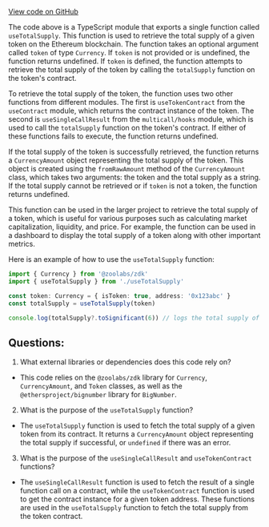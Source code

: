 [View code on GitHub](zoo-labs/zoo/blob/master/core/src/hooks/useTotalSupply.ts)

The code above is a TypeScript module that exports a single function called `useTotalSupply`. This function is used to retrieve the total supply of a given token on the Ethereum blockchain. The function takes an optional argument called `token` of type `Currency`. If `token` is not provided or is undefined, the function returns undefined. If `token` is defined, the function attempts to retrieve the total supply of the token by calling the `totalSupply` function on the token's contract.

To retrieve the total supply of the token, the function uses two other functions from different modules. The first is `useTokenContract` from the `useContract` module, which returns the contract instance of the token. The second is `useSingleCallResult` from the `multicall/hooks` module, which is used to call the `totalSupply` function on the token's contract. If either of these functions fails to execute, the function returns undefined.

If the total supply of the token is successfully retrieved, the function returns a `CurrencyAmount` object representing the total supply of the token. This object is created using the `fromRawAmount` method of the `CurrencyAmount` class, which takes two arguments: the token and the total supply as a string. If the total supply cannot be retrieved or if `token` is not a token, the function returns undefined.

This function can be used in the larger project to retrieve the total supply of a token, which is useful for various purposes such as calculating market capitalization, liquidity, and price. For example, the function can be used in a dashboard to display the total supply of a token along with other important metrics. 

Here is an example of how to use the `useTotalSupply` function:

```typescript
import { Currency } from '@zoolabs/zdk'
import { useTotalSupply } from './useTotalSupply'

const token: Currency = { isToken: true, address: '0x123abc' }
const totalSupply = useTotalSupply(token)

console.log(totalSupply?.toSignificant(6)) // logs the total supply of the token with 6 decimal places
```
## Questions: 
 1. What external libraries or dependencies does this code rely on?
- This code relies on the `@zoolabs/zdk` library for `Currency`, `CurrencyAmount`, and `Token` classes, as well as the `@ethersproject/bignumber` library for `BigNumber`.

2. What is the purpose of the `useTotalSupply` function?
- The `useTotalSupply` function is used to fetch the total supply of a given token from its contract. It returns a `CurrencyAmount` object representing the total supply if successful, or `undefined` if there was an error.

3. What is the purpose of the `useSingleCallResult` and `useTokenContract` functions?
- The `useSingleCallResult` function is used to fetch the result of a single function call on a contract, while the `useTokenContract` function is used to get the contract instance for a given token address. These functions are used in the `useTotalSupply` function to fetch the total supply from the token contract.